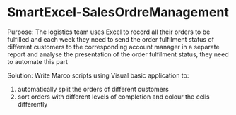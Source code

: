 # SmartExcel-SalesOrdreManagement

Purpose: The logistics team uses Excel to record all their orders to be fulfilled and each week they need to send the order fulfilment status of different customers to the corresponding account manager in a separate report and analyse the presentation of the order fulfilment status, they need to automate this part  

Solution: Write Marco scripts using Visual basic application to:
1. automatically split the orders of different customers
2. sort orders with different levels of completion and colour the cells differently
